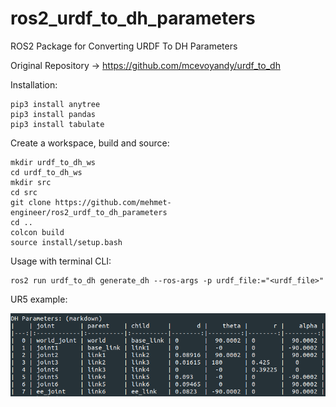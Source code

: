 # ros2_urdf_to_dh_parameters
ROS2 Package for Converting URDF To DH Parameters

Original Repository -> https://github.com/mcevoyandy/urdf_to_dh

Installation:
```
pip3 install anytree
pip3 install pandas
pip3 install tabulate
```

Create a workspace, build and source:
```
mkdir urdf_to_dh_ws
cd urdf_to_dh_ws
mkdir src
cd src
git clone https://github.com/mehmet-engineer/ros2_urdf_to_dh_parameters
cd ..
colcon build
source install/setup.bash
```

Usage with terminal CLI:
```
ros2 run urdf_to_dh generate_dh --ros-args -p urdf_file:="<urdf_file>"
```

UR5 example:

![](ur5_dh.png)